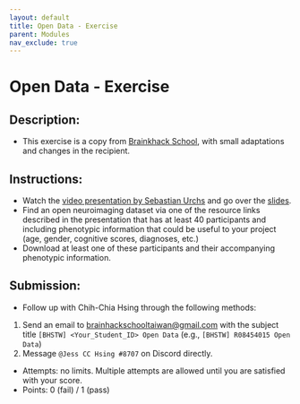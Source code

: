 ```yaml
---
layout: default
title: Open Data - Exercise
parent: Modules
nav_exclude: true
---
```


# Open Data - Exercise

## Description:

- This exercise is a copy from [Brainkhack School](https://school.brainhackmtl.org/modules/open_data/), with small adaptations and changes in the recipient.

## Instructions:

- Watch the [video presentation by Sebastian Urchs](https://www.youtube.com/watch?v=OEhgEo5IAmk) and go over the [slides](https://docs.google.com/presentation/d/19pp-SwWI-Fi72BCsht_7SAj-uFp0-ijBqRc31sy2-Ag).
- Find an open neuroimaging dataset via one of the resource links described in the presentation that has at least 40 participants and including phenotypic information that could be useful to your project (age, gender, cognitive scores, diagnoses, etc.)
- Download at least one of these participants and their accompanying phenotypic information.

## Submission:

- Follow up with Chih-Chia Hsing through the following methods:
 1. Send an email to brainhackschooltaiwan@gmail.com with the subject title `[BHSTW] <Your_Student_ID> Open Data` (e.g., `[BHSTW] R08454015 Open Data`)
 2. Message `@Jess CC Hsing #8707` on Discord directly.
- Attempts: no limits. Multiple attempts are allowed until you are satisfied with your score.
- Points: 0 (fail) / 1 (pass)
